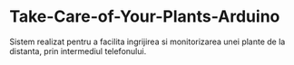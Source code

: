 # Take-Care-of-Your-Plants-Arduino
Sistem realizat pentru a facilita ingrijirea si monitorizarea unei plante de la distanta, prin intermediul telefonului.
